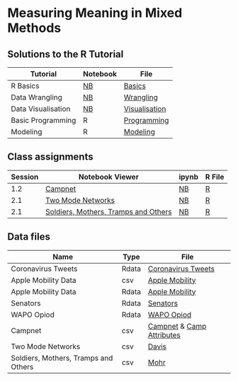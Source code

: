 # Measuring Meaning in Mixed Methods

## Solutions to the R Tutorial

|Tutorial|Notebook|File|
|---|---|---|
|R Basics|[NB](ipynb/basics.ipynb)|[Basics](R/basics.R)|
|Data Wrangling|[NB](ipynb/data-wrangling.ipynb)|[Wrangling](R/data-wrangling.R)|
|Data Visualisation|[NB](ipynb/data-visualisation.ipynb)|[Visualisation](R/data-visualisation.R)|
|Basic Programming|R|[Programming](R/programming.R)|
|Modeling|R|[Modeling](R/modeling.R)|

## Class assignments

Session|Notebook Viewer|ipynb|R File|
|---|---|---|---|
|1.2|[Campnet](https://nbviewer.jupyter.org/github/Jitzeoomen/uva-measuring-meaning/blob/main/campnet.ipynb)|[NB](ipynb/campnet.ipynb)|[R](R/campnet.R)|
|2.1|[Two Mode Networks](https://nbviewer.jupyter.org/github/Jitzeoomen/uva-measuring-meaning/blob/main/two-mode-networks.ipynb)|[NB](ipynb/two-mode-networks.ipynb)|[R](R/two-mode-networks.R)|
|2.1|[Soldiers, Mothers, Tramps and Others](https://nbviewer.jupyter.org/github/Jitzeoomen/uva-measuring-meaning/blob/main/mohr.ipynb) |[NB](ipynb/mohr.ipynb)|[R](R/two-mode-networks.R)|

## Data files

|Name|Type|File|
|---|---|---|
|Coronavirus Tweets|Rdata|[Coronavirus Tweets](data/coronavirus_tweets.Rdata)|
|Apple Mobility Data|csv|[Apple Mobility](data/apple_mobility_data.csv)|
|Apple Mobility Data|Rdata|[Apple Mobility](data/apple_mobility_data.Rdata)|
|Senators|Rdata|[Senators](data/senators_data.Rdata)|
|WAPO Opiod|Rdata|[WAPO Opiod](data/wapo_opioid_data.Rdata)|
|Campnet|csv|[Campnet](data/campnet.txt) & [Camp Attributes](data/campattr.txt)|
|Two Mode Networks|csv|[Davis](data/davis.csv)|
|Soldiers, Mothers, Tramps and Others|csv|[Mohr](data/soldiers.txt)|




